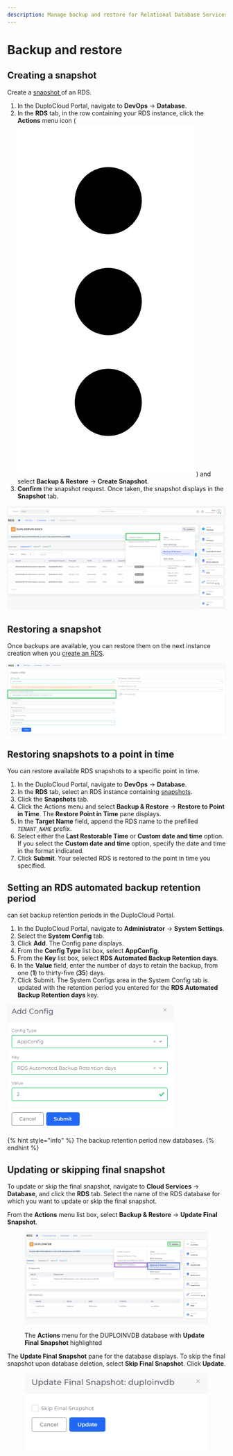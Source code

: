 ```yaml
---
description: Manage backup and restore for Relational Database Services (RDS)
---
```


# Backup and restore

## Creating a snapshot <a href="#id-0-toc-title" id="id-0-toc-title"></a>

Create a [snapshot ](https://docs.aws.amazon.com/AmazonRDS/latest/UserGuide/USER\_WorkingWithAutomatedBackups.html)of an RDS.

1. In the DuploCloud Portal, navigate to **DevOps** -> **Database**.
2. In the **RDS** tab, in the row containing your RDS instance, click the **Actions** menu icon ( <img src="../../../../.gitbook/assets/Kabab_three_Vertical_dots (5) (1).png" alt="" data-size="line"> ) and select **Backup & Restore** -> **Create Snapshot**.&#x20;
3. **Confirm** the snapshot request. Once taken, the snapshot displays in the **Snapshot** tab.

<div align="left">

<img src="../../../../.gitbook/assets/RDSpit1 (1).png" alt="RDS Tab with Actions menu for DUPLODEV01-DOCS instance with Create Snapshot option highlighted">

</div>

## Restoring a snapshot <a href="#id-1-toc-title" id="id-1-toc-title"></a>

Once backups are available, you can restore them on the next instance creation when you [create an RDS](./#0-toc-title).

<div align="left">

<img src="../../../../.gitbook/assets/res5 (1).png" alt="Create a RDS page with Create from Snapshot option">

</div>

## Restoring snapshots to a point in time

You can restore available RDS snapshots to a specific point in time.

1. In the DuploCloud Portal, navigate to **DevOps** -> **Database**.
2. In the **RDS** tab, select an RDS instance containing [snapshots](backup-and-restore.md#0-toc-title).
3. Click the **Snapshots** tab.
4. Click the Actions menu and select **Backup & Restore** -> **Restore to Point in Time**. The **Restore Point in Time** pane displays.
5. In the **Target Name** field, append the RDS name to the prefilled _`TENANT_NAME`_ prefix.
6. Select either the **Last Restorable Time** or **Custom date and time** option. If you select the **Custom date and time** option, specify the date and time in the format indicated.
7. Click **Submit**. Your selected RDS is restored to the point in time you specified.&#x20;

## Setting an RDS automated backup retention period <a href="#id-0-toc-title" id="id-0-toc-title"></a>

&#x20;can set backup retention periods in the DuploCloud Portal.

1. In the DuploCloud Portal, navigate to **Administrator** -> **System Settings**.
2. Select the **System Config** tab.
3. Click **Add**. The Config pane displays.
4. From the **Config Type** list box, select **AppConfig**.
5. From the **Key** list box, select **RDS Automated Backup Retention days**.
6. In the **Value** field, enter the number of days to retain the backup, from one (**1**) to thirty-five (**35**) days.
7. Click Submit. The System Configs area in the System Config tab is updated with the retention period you entered for the **RDS Automated Backup Retention days** key.

<div align="left">

<img src="../../../../.gitbook/assets/res4.png" alt="Add Config pane with Key RDS Automated Backup Retention days">

</div>

{% hint style="info" %}
The backup retention period  new databases.&#x20;
{% endhint %}

## Updating or skipping final snapshot

To update or skip the final snapshot, navigate to **Cloud Services** -> **Database**, and click the **RDS** tab. Select the name of the RDS database for which you want to update or skip the final snapshot.&#x20;

From the **Actions** menu list box, select **Backup & Restore** -> **Update Final Snapshot**.

<figure><img src="../../../../.gitbook/assets/rds snapshot.png" alt=""><figcaption><p>The <strong>Actions</strong> menu for the DUPLOINVDB database with <strong>Update Final Snapshot</strong> highlighted</p></figcaption></figure>

The **Update Final Snapshot** pane for the database displays. To skip the final snapshot upon database deletion, select **Skip Final Snapshot**. Click **Update**.&#x20;

<div align="left">

<figure><img src="../../../../.gitbook/assets/rde snadhyas.png" alt=""><figcaption></figcaption></figure>

</div>
